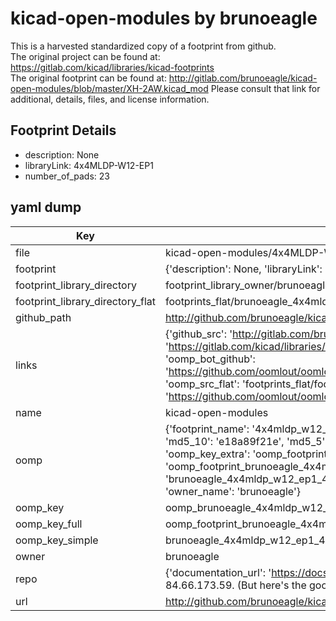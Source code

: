 # kicad-open-modules by brunoeagle  
This is a harvested standardized copy of a footprint from github.  
The original project can be found at:  
https://gitlab.com/kicad/libraries/kicad-footprints  
The original footprint can be found at:
http://gitlab.com/brunoeagle/kicad-open-modules/blob/master/XH-2AW.kicad_mod
Please consult that link for additional, details, files, and license information.  
## Footprint Details
* description: None  
* libraryLink: 4x4MLDP-W12-EP1  
* number_of_pads: 23  
## yaml dump  
| Key | Value |  
| --- | --- |  
| file | kicad-open-modules/4x4MLDP-W12-EP1.kicad_mod |  
| footprint | {'description': None, 'libraryLink': '4x4MLDP-W12-EP1', 'number_of_pads': 23} |  
| footprint_library_directory | footprint_library_owner/brunoeagle_kicad-open-modules |  
| footprint_library_directory_flat | footprints_flat/brunoeagle_4x4mldp_w12_ep1_4x4mldp_w12_ep1/working |  
| github_path | http://github.com/brunoeagle/kicad-open-modules/blob/master/4x4MLDP-W12-EP1.kicad_mod |  
| links | {'github_src': 'http://gitlab.com/brunoeagle/kicad-open-modules/blob/master/XH-2AW.kicad_mod', 'github_src_repo': 'https://gitlab.com/kicad/libraries/kicad-footprints', 'oomp_bot': 'footprints/brunoeagle_4x4mldp_w12_ep1_4x4mldp_w12_ep1/working', 'oomp_bot_github': 'https://github.com/oomlout/oomlout_oomp_footprint_bot/tree/main/footprints/brunoeagle_4x4mldp_w12_ep1_4x4mldp_w12_ep1/working', 'oomp_src_flat': 'footprints_flat/footprints_flat/brunoeagle_4x4mldp_w12_ep1_4x4mldp_w12_ep1/working', 'oomp_src_flat_github': 'https://github.com/oomlout/oomlout_oomp_footprint_src/tree/main/footprints_flat/brunoeagle_4x4mldp_w12_ep1_4x4mldp_w12_ep1/working'} |  
| name | kicad-open-modules |  
| oomp | {'footprint_name': '4x4mldp_w12_ep1', 'library_name': '4x4mldp_w12_ep1_kicad_mod', 'md5': 'e18a89f21e018bc2f531f2834c6592f5', 'md5_10': 'e18a89f21e', 'md5_5': 'e18a8', 'md5_6': 'e18a89', 'oomp_key': 'oomp_brunoeagle_4x4mldp_w12_ep1_4x4mldp_w12_ep1', 'oomp_key_extra': 'oomp_footprint_brunoeagle_4x4mldp_w12_ep1_4x4mldp_w12_ep1', 'oomp_key_full': 'oomp_footprint_brunoeagle_4x4mldp_w12_ep1_4x4mldp_w12_ep1_e18a89', 'oomp_key_simple': 'brunoeagle_4x4mldp_w12_ep1_4x4mldp_w12_ep1', 'original_filename': 'kicad-open-modules/4x4MLDP-W12-EP1.kicad_mod', 'owner_name': 'brunoeagle'} |  
| oomp_key | oomp_brunoeagle_4x4mldp_w12_ep1_4x4mldp_w12_ep1 |  
| oomp_key_full | oomp_footprint_brunoeagle_4x4mldp_w12_ep1_4x4mldp_w12_ep1 |  
| oomp_key_simple | brunoeagle_4x4mldp_w12_ep1_4x4mldp_w12_ep1 |  
| owner | brunoeagle |  
| repo | {'documentation_url': 'https://docs.github.com/rest/overview/resources-in-the-rest-api#rate-limiting', 'message': "API rate limit exceeded for 84.66.173.59. (But here's the good news: Authenticated requests get a higher rate limit. Check out the documentation for more details.)"} |  
| url | http://github.com/brunoeagle/kicad-open-modules |  


